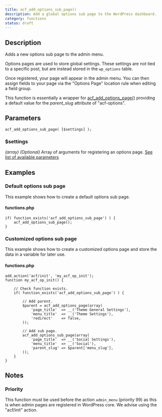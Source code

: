 ```yaml
---
title: acf_add_options_sub_page()
description: Add a global options sub page to the WordPress dashboard.
category: functions
status: draft
---
```


## Description
Adds a new options sub page to the admin menu.

Options pages are used to store global settings. These settings are not tied to a specific post, but are instead stored in the `wp_options` table.

Once registered, your page will appear in the admin menu. You can then assign fields to your page via the "Options Page" location rule when editing a field group.

This function is essentially a wrapper for [acf_add_options_page()](https://www.advancedcustomfields.com/resources/acf_add_options_page/) providing a default value for the *parent_slug* attribute of "acf-options".

## Parameters
```
acf_add_options_sub_page( [$settings] );
```

### $settings
*(array)* *(Optional)* Array of arguments for registering an options page. [See list of available parameters](https://www.advancedcustomfields.com/resources/acf_add_options_page/)

## Examples

### Default options sub page
This example shows how to create a default options sub page.

#### functions.php
```
if( function_exists('acf_add_options_sub_page') ) {
	acf_add_options_sub_page();
}
```

### Customized options sub page
This example shows how to create a customized options page and store the data in a variable for later use.

#### functions.php
```
add_action('acf/init', 'my_acf_op_init');
function my_acf_op_init() {
	
	// Check function exists.
	if( function_exists('acf_add_options_sub_page') ) {
		
		// Add parent.
		$parent = acf_add_options_page(array(
			'page_title'  => __('Theme General Settings'),
			'menu_title'  => __('Theme Settings'),
			'redirect'    => false,
		));
		
		// Add sub page.
		acf_add_options_sub_page(array(
			'page_title'  => __('Social Settings'),
			'menu_title'  => __('Social'),
			'parent_slug' => $parent['menu_slug'],
		));
	}
}
```

## Notes

### Priority
This function must be used before the action `admin_menu` (priority 99) as this is when admin pages are registered in WordPress core. We advise using the "acf/init" action.
